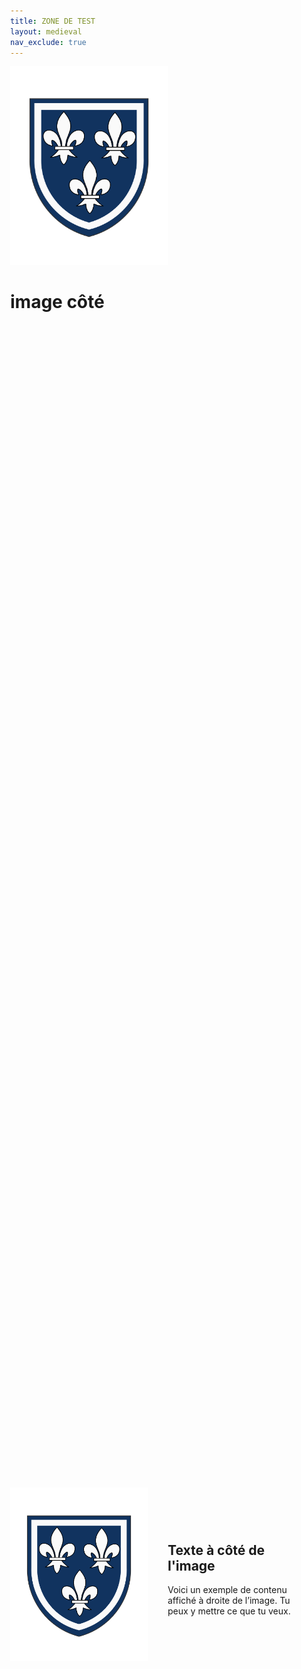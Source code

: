 ```yaml
---
title: ZONE DE TEST
layout: medieval
nav_exclude: true
---
```

<style>
  body {
    position: relative;
    margin: 0;
  }

  body::before {
    content: "";
    position: fixed;
    top: 0;
    left: 0;
    width: 100%;
    height: 100%;
    background-image: 
      url("assets/textures/parchemin_1.png");
    background-size: cover;
    background-repeat: no-repeat;
    background-position: center center;
    z-index: -1;
  }
</style>


<img src="assets/armoiries/Emerance.png" alt="Emerance" style="width: 50%; height: 50%; object-fit: cover;">

# image  côté

<div style="display: flex; height: 100vh; align-items: center;">

  <div style="flex: 1 1 50%; display: flex; align-items: center; justify-content: center; height: 100%;">
    <img src="assets/armoiries/Emerance.png" alt="Image" style="max-width: 100%; max-height: 100%; object-fit: contain;">
  </div>

  <div style="flex: 1 1 50%; padding: 2rem;">
    <h2>Texte à côté de l'image</h2>
    <p>Voici un exemple de contenu affiché à droite de l’image. Tu peux y mettre ce que tu veux.</p>
  </div>

</div>
